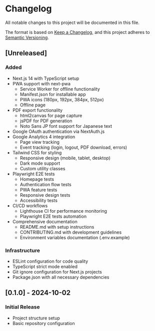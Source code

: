 # Changelog

All notable changes to this project will be documented in this file.

The format is based on [Keep a Changelog](https://keepachangelog.com/en/1.0.0/),
and this project adheres to [Semantic Versioning](https://semver.org/spec/v2.0.0.html).

## [Unreleased]

### Added
- Next.js 14 with TypeScript setup
- PWA support with next-pwa
  - Service Worker for offline functionality
  - Manifest.json for installable app
  - PWA icons (180px, 192px, 384px, 512px)
  - Offline page
- PDF export functionality
  - html2canvas for page capture
  - jsPDF for PDF generation
  - Noto Sans JP font support for Japanese text
- Google OAuth authentication via NextAuth.js
- Google Analytics 4 integration
  - Page view tracking
  - Event tracking (login, logout, PDF download, errors)
- Tailwind CSS for styling
  - Responsive design (mobile, tablet, desktop)
  - Dark mode support
  - Custom utility classes
- Playwright E2E tests
  - Homepage tests
  - Authentication flow tests
  - PWA feature tests
  - Responsive design tests
  - Accessibility tests
- CI/CD workflows
  - Lighthouse CI for performance monitoring
  - Playwright E2E tests automation
- Comprehensive documentation
  - README.md with setup instructions
  - CONTRIBUTING.md with development guidelines
  - Environment variables documentation (.env.example)

### Infrastructure
- ESLint configuration for code quality
- TypeScript strict mode enabled
- Git ignore configuration for Next.js projects
- Package.json with all necessary dependencies

## [0.1.0] - 2024-10-02

### Initial Release
- Project structure setup
- Basic repository configuration
